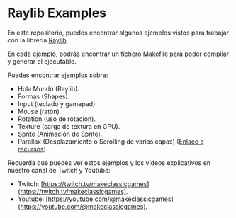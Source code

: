 # Raylib Examples

En este repositorio, puedes encontrar algunos ejemplos vistos para trabajar con la librería [Raylib](https://www.raylib.com/).

En cada ejemplo, podrás encontrar un fichero Makefile para poder compilar y generar el ejecutable.

Puedes encontrar ejemplos sobre:

* Hola Mundo (Raylib).
* Formas (Shapes).
* Input (teclado y gamepad).
* Mouse (ratón).
* Rotation (uso de rotación).
* Texture (carga de textura en GPU).
* Sprite (Animación de Sprite).
* Parallax (Desplazamiento o Scrolling de varias capas) ([Enlace a recursos](https://opengameart.org/content/mountain-at-dusk-background)).

Recuerda que puedes ver estos ejemplos y los vídeos explicativos en nuestro canal de Twitch y Youtube:


* Twitch: [https://twitch.tv/makeclassicgames](https://twitch.tv/makeclassicgames).
* Youtube: [https://youtube.com/@makeclassicgames](https://youtube.com/@makeclassicgames).